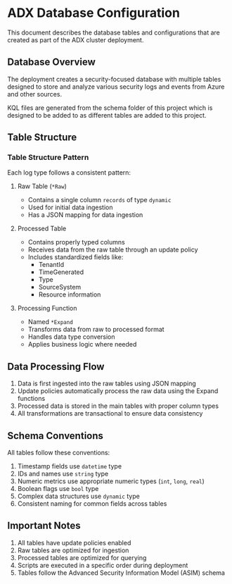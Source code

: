 # ADX Database Configuration

This document describes the database tables and configurations that are created as part of the ADX cluster deployment.

## Database Overview

The deployment creates a security-focused database with multiple tables designed to store and analyze various security logs and events from Azure and other sources.

KQL files are generated from the schema folder of this project which is designed to be added to as different tables are added to this project.

## Table Structure

### Table Structure Pattern

Each log type follows a consistent pattern:

1. Raw Table (`*Raw`)
   
   - Contains a single column `records` of type `dynamic`
   - Used for initial data ingestion
   - Has a JSON mapping for data ingestion

2. Processed Table
   
   - Contains properly typed columns
   - Receives data from the raw table through an update policy
   - Includes standardized fields like:
     - TenantId
     - TimeGenerated
     - Type
     - SourceSystem
     - Resource information

3. Processing Function
   
   - Named `*Expand`
   - Transforms data from raw to processed format
   - Handles data type conversion
   - Applies business logic where needed

## Data Processing Flow

1. Data is first ingested into the raw tables using JSON mapping
2. Update policies automatically process the raw data using the Expand functions
3. Processed data is stored in the main tables with proper column types
4. All transformations are transactional to ensure data consistency

## Schema Conventions

All tables follow these conventions:

1. Timestamp fields use `datetime` type
2. IDs and names use `string` type
3. Numeric metrics use appropriate numeric types (`int`, `long`, `real`)
4. Boolean flags use `bool` type
5. Complex data structures use `dynamic` type
6. Consistent naming for common fields across tables

## Important Notes

1. All tables have update policies enabled
2. Raw tables are optimized for ingestion
3. Processed tables are optimized for querying
4. Scripts are executed in a specific order during deployment
5. Tables follow the Advanced Security Information Model (ASIM) schema
